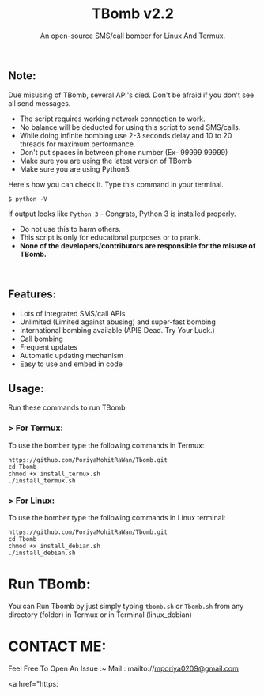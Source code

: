 <h1 align="center">TBomb v2.2</h1>
<p align="center">An open-source SMS/call bomber for Linux And Termux.</p><br>

## Note:

Due misusing of TBomb, several API's died. 
Don't be afraid if you don't see all send messages.

- The script requires working network connection to work.
- No balance will be deducted for using this script to send SMS/calls.
- While doing infinite bombing use 2-3 seconds delay and 10 to 20 threads for maximum performance.
- Don't put spaces in between phone number (Ex- 99999 99999)
- Make sure you are using the latest version of TBomb
- Make sure you are using Python3.

Here's how you can check it. Type this command in your terminal.
```
$ python -V
```
If output looks like `Python 3` - Congrats, Python 3 is installed properly.

- Do not use this to harm others.
- This script is only for educational purposes or to prank.
- **None of the developers/contributors are responsible for the misuse of TBomb.**
<br>

## Features:

- Lots of integrated SMS/call APIs
- Unlimited (Limited against abusing) and super-fast bombing
- International bombing available (APIS Dead. Try Your Luck.) 
- Call bombing
- Frequent updates
- Automatic updating mechanism
- Easy to use and embed in code

## Usage:

Run these commands to run TBomb

### > For Termux:

To use the bomber type the following commands in Termux:
```
https://github.com/PoriyaMohitRaWan/Tbomb.git
cd Tbomb
chmod +x install_termux.sh
./install_termux.sh
```

### > For Linux:

To use the bomber type the following commands in Linux terminal:
```
https://github.com/PoriyaMohitRaWan/Tbomb.git
cd Tbomb
chmod +x install_debian.sh
./install_debian.sh
```

# Run TBomb:

You can Run Tbomb by just simply typing `tbomb.sh` or `Tbomb.sh` from any directory (folder) in Termux or in Terminal (linux_debian)


# CONTACT ME:

Feel Free To Open An Issue  :~
                 Mail : mailto://mporiya0209@gmail.com

<a href="https:


